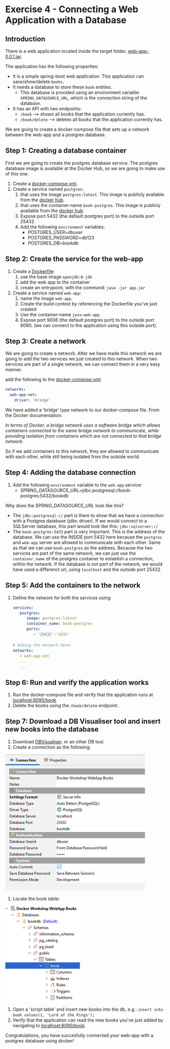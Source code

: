 # Exercise 4 - Connecting a Web Application with a Database

## Introduction

There is a web application located inside the target folder, [web-app-0.0.1.jar](target/web-app-0.0.1.jar).

The application has the following properties:

- It is a simple spring-boot web application. This application can save/show/delete `books`.
- It needs a database to store these `book` entities.
  - This database is provided using an environment variable: `SPRING_DATASOURCE_URL`, which is the connection string of
    the database.
- It has an API with two endpoints:
  - `/book` --> shows all books that the application currently has.
  - `/book/delete` --> deletes all books that the application currently has.

We are going to create a docker-compose file that sets up a network between the web-app and a postgres database.

## Step 1: Creating a database container

First we are going to create the postgres database service. The postgres database image is available at the Docker Hub,
so we are going to make use of this one.

1. Create a [docker-compose.yml](docker-compose.yml).
2. Create a service named `postgres`:
   1. that uses the image `postgres:latest`. This image is publicly available from the
      [docker hub](https://hub.docker.com/_/postgres).
   2. that uses the container-name `book-postgres`. This image is publicly available from the
      [docker hub](https://hub.docker.com/_/postgres).
   3. Expose port 5432 (the default postgres port) to the outside port 25432.
   4. Add the following `environment` variables:
      - POSTGRES_USER=dbuser
      - POSTGRES_PASSWORD=db123
      - POSTGRES_DB=bookdb

## Step 2: Create the service for the web-app

1. Create a [Dockerfile](Dockerfile):
   1. use the base image `openjdk:8-jdk`
   2. add the web app to the container
   3. create an entrypoint, with the command: `java -jar app.jar`
2. Create a service named `web-app`:
   1. name the image `web-app`.
   2. Create the build context by referencing the Dockerfile you've just created
   3. Use the container-name `java-web-app`.
   4. Expose port 9006 (the default postgres port) to the outside port 8090. (we can connect to the application using
      this outside port).

## Step 3: Create a network

We are going to create a network. After we have made this network we are going to add the two services we just created
to this network. When two services are part of a single network, we can connect them in a very easy manner.

add the following to the [docker-compose.yml](docker-compose.yml):

```yaml
networks:
  web-app-net:
    driver: 'bridge'
```

We have added a 'bridge' type network to our docker-compose file. From the Docker documentation:

_In terms of Docker, a bridge network uses a software bridge which allows containers connected to the same bridge
network to communicate, while providing isolation from containers which are not connected to that bridge network._

So if we add containers to this network, they are allowed to communicate with each other, while still being isolated
from the outside world.

## Step 4: Adding the database connection

1. Add the following `environment` variable to the `web-app` service:
   - SPRING_DATASOURCE_URL=jdbc:postgresql://book-postgres:5432/bookdb

Why does the SPRING_DATASOURCE_URL look like this?

- The `jdbc:postgresql://` part is there to show that we have a connection with a Postgres database (jdbc driver). If we
  would connect to a SQLServer database, this part would look like this: `jdbc:sqlserver://`
- The `book-postgres:5432` part is very important. This is the address of the database. We can use the INSIDE port 5432
  here because the `postgres` and `web-app` server are allowed to communicate with each other. Same as that we can use
  `book-postgres` as the address. Because the two services are part of the same network, we can just use the
  `container_name` of the postgres container to establish a connection, within the network. If the database is not part
  of the network, we would have used a differenct url, using `localhost` and the outside port 25432

## Step 5: Add the containers to the network

1. Define the network for both the services using:

   ```yaml
   services:
      postgres:
         image: postgres:latest
         container_name: book-postgres
         ports:
            - '25432':'5432'

   # Adding the network here:
   networks:
      - web-app-net
      ...
      ...
   ```

## Step 6: Run and verify the application works

1. Run the docker-compose file and verify that the application runs at [localhost:8090/book](localhost:8090/book)
1. Delete the books using the `/book/delete` endpoint.

## Step 7: Download a DB Visualiser tool and insert new books into the database

1. Download [DBVisualiser](https://www.dbvis.com/), or an other DB tool.
1. Create a connection as the following:

![Database Connection](img/DBConnection.png)

1. Locate the book table:

![Table](img/DBtable.png)

1. Open a 'script table' and insert new books into the db, e.g.: `insert into book values(1, 'Lord of the Rings');`
1. Verify that the application can read the new books you've just added by navigating to
   [localhost:8090/book](localhost:8090/book).

Congratulations, you have succesfully connected your web-app with a postgres database using docker!
